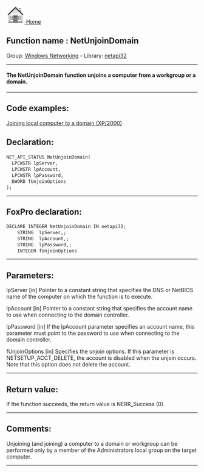 [<img src="../../images/home.png"> Home ](https://github.com/VFPX/Win32API)  

## Function name : NetUnjoinDomain
Group: [Windows Networking](../../functions_group.md#Windows_Networking)  -  Library: [netapi32](../../Libraries.md#netapi32)  
***  


#### The NetUnjoinDomain function unjoins a computer from a workgroup or a domain.

***  


## Code examples:
[Joining local computer to a domain (XP/2000)](../../samples/sample_439.md)  

## Declaration:
```foxpro  
NET_API_STATUS NetUnjoinDomain(
  LPCWSTR lpServer,
  LPCWSTR lpAccount,
  LPCWSTR lpPassword,
  DWORD fUnjoinOptions
);  
```  
***  


## FoxPro declaration:
```foxpro  
DECLARE INTEGER NetUnjoinDomain IN netapi32;
	STRING  lpServer,;
	STRING  lpAccount,;
	STRING  lpPassword,;
	INTEGER fUnjoinOptions  
```  
***  


## Parameters:
lpServer 
[in] Pointer to a constant string that specifies the DNS or NetBIOS name of the computer on which the function is to execute.

lpAccount 
[in] Pointer to a constant string that specifies the account name to use when connecting to the domain controller. 

lpPassword 
[in] If the lpAccount parameter specifies an account name, this parameter must point to the password to use when connecting to the domain controller.

fUnjoinOptions 
[in] Specifies the unjoin options. If this parameter is NETSETUP_ACCT_DELETE, the account is disabled when the unjoin occurs. Note that this option does not delete the account.  
***  


## Return value:
If the function succeeds, the return value is NERR_Success (0).  
***  


## Comments:
Unjoining (and joining) a computer to a domain or workgroup can be performed only by a member of the Administrators local group on the target computer.  
  
***  

